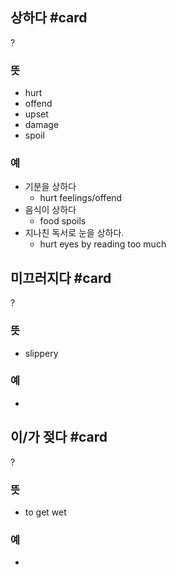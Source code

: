 ## 상하다 #card
?
### 뜻
- hurt
- offend
- upset
- damage
- spoil
### 예
- 기분을 상하다
	- hurt feelings/offend
- 음식이 상하다
	- food spoils
- 지나친 독서로 눈을 상하다.
	- hurt eyes by reading too much
<!--SR:!2025-01-23,23,250-->

## 미끄러지다 #card
?
### 뜻
- slippery
### 예
-
<!--SR:!2025-01-29,23,250-->

## 이/가 젖다 #card
?
### 뜻
- to get wet
### 예
-

